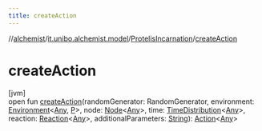 ```yaml
---
title: createAction
---
```

//[alchemist](../../../index.html)/[it.unibo.alchemist.model](../index.html)/[ProtelisIncarnation](index.html)/[createAction](create-action.html)



# createAction



[jvm]\
open fun [createAction](create-action.html)(randomGenerator: RandomGenerator, environment: [Environment](../../it.unibo.alchemist.model.interfaces/-environment/index.html)<[Any](https://kotlinlang.org/api/latest/jvm/stdlib/kotlin/-any/index.html), [P](index.html)>, node: [Node](../../it.unibo.alchemist.model.interfaces/-node/index.html)<[Any](https://kotlinlang.org/api/latest/jvm/stdlib/kotlin/-any/index.html)>, time: [TimeDistribution](../../it.unibo.alchemist.model.interfaces/-time-distribution/index.html)<[Any](https://kotlinlang.org/api/latest/jvm/stdlib/kotlin/-any/index.html)>, reaction: [Reaction](../../it.unibo.alchemist.model.interfaces/-reaction/index.html)<[Any](https://kotlinlang.org/api/latest/jvm/stdlib/kotlin/-any/index.html)>, additionalParameters: [String](https://docs.oracle.com/javase/8/docs/api/java/lang/String.html)): [Action](../../it.unibo.alchemist.model.interfaces/-action/index.html)<[Any](https://kotlinlang.org/api/latest/jvm/stdlib/kotlin/-any/index.html)>




